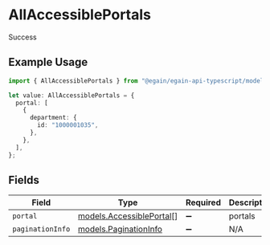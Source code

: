 # AllAccessiblePortals

Success

## Example Usage

```typescript
import { AllAccessiblePortals } from "@egain/egain-api-typescript/models";

let value: AllAccessiblePortals = {
  portal: [
    {
      department: {
        id: "1000001035",
      },
    },
  ],
};
```

## Fields

| Field                                                      | Type                                                       | Required                                                   | Description                                                |
| ---------------------------------------------------------- | ---------------------------------------------------------- | ---------------------------------------------------------- | ---------------------------------------------------------- |
| `portal`                                                   | [models.AccessiblePortal](../models/accessibleportal.md)[] | :heavy_minus_sign:                                         | portals                                                    |
| `paginationInfo`                                           | [models.PaginationInfo](../models/paginationinfo.md)       | :heavy_minus_sign:                                         | N/A                                                        |